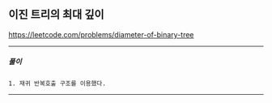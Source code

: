 ## 이진 트리의 최대 깊이

https://leetcode.com/problems/diameter-of-binary-tree

---

<h5>풀이</h5>

    1. 재귀 반복호출 구조를 이용했다.

---
